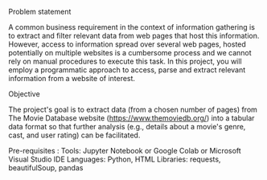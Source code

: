 Problem statement

A common business requirement in the context of information gathering is to extract and filter relevant data from web pages that host this information. 
However, access to information spread over several web pages, hosted potentially on multiple websites is a cumbersome process and we cannot rely on 
manual procedures to execute this task. In this project, you will employ a programmatic approach to access, parse and extract relevant information from a website of interest.

Objective

The project's goal is to extract data (from a chosen number of pages) from The Movie Database website (https://www.themoviedb.org/) into a tabular data format so that further analysis 
(e.g., details about a movie's genre, cast, and user rating) can be facilitated.

Pre-requisites :
Tools: Jupyter Notebook or Google Colab or Microsoft Visual Studio IDE
Languages: Python, HTML
Libraries: requests, beautifulSoup, pandas
